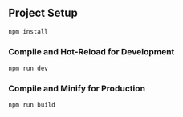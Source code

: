 ## Project Setup

```
npm install
```

### Compile and Hot-Reload for Development

```
npm run dev
```

### Compile and Minify for Production

```
npm run build
```
